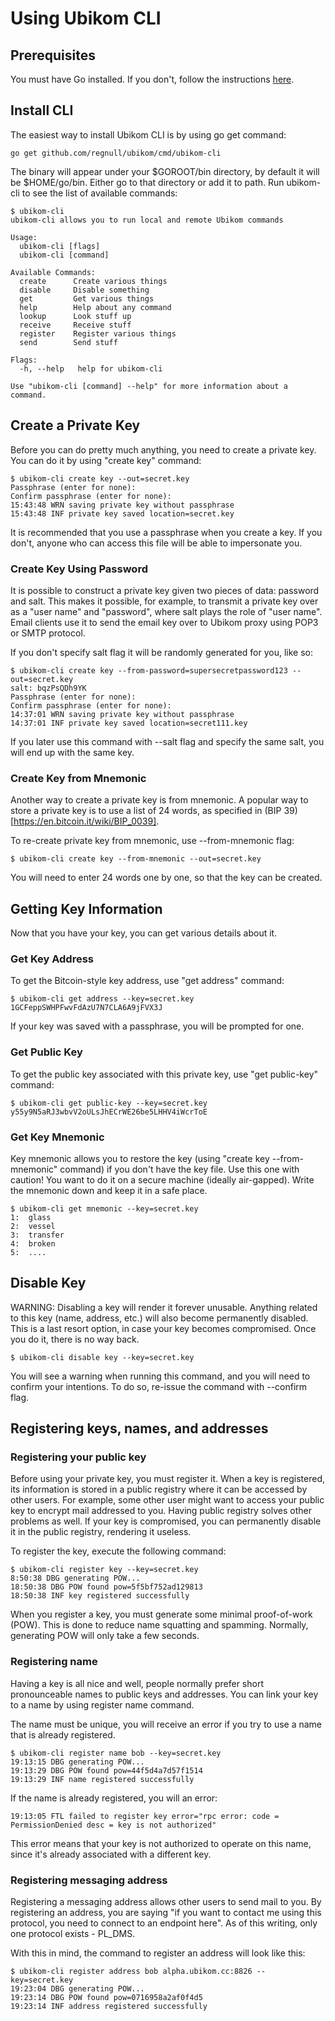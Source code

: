 # Using Ubikom CLI

## Prerequisites

You must have Go installed. If you don't, follow the instructions [here](https://golang.org/doc/install).

## Install CLI

The easiest way to install Ubikom CLI is by using go get command:

```
go get github.com/regnull/ubikom/cmd/ubikom-cli
```

The binary will appear under your $GOROOT/bin directory, by default it will be $HOME/go/bin.
Either go to that directory or add it to path. Run ubikom-cli to see the list of available commands:

```
$ ubikom-cli
ubikom-cli allows you to run local and remote Ubikom commands

Usage:
  ubikom-cli [flags]
  ubikom-cli [command]

Available Commands:
  create      Create various things
  disable     Disable something
  get         Get various things
  help        Help about any command
  lookup      Look stuff up
  receive     Receive stuff
  register    Register various things
  send        Send stuff

Flags:
  -h, --help   help for ubikom-cli

Use "ubikom-cli [command] --help" for more information about a command.
```

## Create a Private Key

Before you can do pretty much anything, you need to create a private key. You can do it by using "create key" command:

```
$ ubikom-cli create key --out=secret.key
Passphrase (enter for none):
Confirm passphrase (enter for none):
15:43:48 WRN saving private key without passphrase
15:43:48 INF private key saved location=secret.key
```

It is recommended that you use a passphrase when you create a key. If you don't, anyone who can access this file
will be able to impersonate you.

### Create Key Using Password

It is possible to construct a private key given two pieces of data: password and salt. This makes it possible,
for example, to transmit a private key over as a "user name" and "password", where salt plays the role of
"user name". Email clients use it to send the email key over to Ubikom proxy using POP3 or SMTP protocol.

If you don't specify salt flag it will be randomly generated for you, like so:

```
$ ubikom-cli create key --from-password=supersecretpassword123 --out=secret.key
salt: bqzPsQDh9YK
Passphrase (enter for none):
Confirm passphrase (enter for none):
14:37:01 WRN saving private key without passphrase
14:37:01 INF private key saved location=secret111.key
```

If you later use this command with --salt flag and specify the same salt, you will end up with the same key.

### Create Key from Mnemonic

Another way to create a private key is from mnemonic. A popular way to store a private key is to use a list
of 24 words, as specified in (BIP 39)[https://en.bitcoin.it/wiki/BIP_0039].

To re-create private key from mnemonic, use --from-mnemonic flag:

```
$ ubikom-cli create key --from-mnemonic --out=secret.key
```

You will need to enter 24 words one by one, so that the key can be created.

## Getting Key Information

Now that you have your key, you can get various details about it.

### Get Key Address

To get the Bitcoin-style key address, use "get address" command:

```
$ ubikom-cli get address --key=secret.key
1GCFeppSWHPFwvFdAzU7N7CLA6A9jFVX3J
```

If your key was saved with a passphrase, you will be prompted for one.

### Get Public Key

To get the public key associated with this private key, use "get public-key" command:

```
$ ubikom-cli get public-key --key=secret.key
y55y9N5aRJ3wbvV2oULsJhECrWE26be5LHHV4iWcrToE
```

### Get Key Mnemonic

Key mnemonic allows you to restore the key (using "create key --from-mnemonic" command) if you don't have the key file.
Use this one with caution! You want to do it on a secure machine (ideally air-gapped). Write the mnemonic down
and keep it in a safe place.

```
$ ubikom-cli get mnemonic --key=secret.key
1: 	glass
2: 	vessel
3: 	transfer
4: 	broken
5:  ....
```

## Disable Key

WARNING: Disabling a key will render it forever unusable. Anything related to this key (name, address, 
etc.) will also become permanently disabled. This is a last resort option, in case your key becomes 
compromised. Once you do it, there is no way back.

```
$ ubikom-cli disable key --key=secret.key
```

You will see a warning when running this command, and you will need to confirm your intentions. To do
so, re-issue the command with --confirm flag.

## Registering keys, names, and addresses

### Registering your public key

Before using your private key, you must register it. When a key is registered, its information
is stored in a public registry where it can be accessed by other users. For example, some
other user might want to access your public key to encrypt mail addressed to you. Having public
registry solves other problems as well. If your key is compromised, you can permanently 
disable it in the public registry, rendering it useless.

To register the key, execute the following command:

```
$ ubikom-cli register key --key=secret.key
8:50:38 DBG generating POW...
18:50:38 DBG POW found pow=5f5bf752ad129813
18:50:38 INF key registered successfully
```

When you register a key, you must generate some minimal proof-of-work (POW). This is done to 
reduce name squatting and spamming. Normally, generating POW will only take a few seconds.

### Registering name

Having a key is all nice and well, people normally prefer short pronounceable names to 
public keys and addresses. You can link your key to a name by using register name command.

The name must be unique, you will receive an error if you try to use a name that is already
registered.

```
$ ubikom-cli register name bob --key=secret.key
19:13:15 DBG generating POW...
19:13:29 DBG POW found pow=44f5d4a7d57f1514
19:13:29 INF name registered successfully
```

If the name is already registered, you will an error:

```
19:13:05 FTL failed to register key error="rpc error: code = PermissionDenied desc = key is not authorized"
```

This error means that your key is not authorized to operate on this name, since it's already
associated with a different key.

### Registering messaging address

Registering a messaging address allows other users to send mail to you. By registering an address,
you are saying "if you want to contact me using this protocol, you need to connect to an
endpoint here". As of this writing, only one protocol exists - PL_DMS.

With this in mind, the command to register an address will look like this:

```
$ ubikom-cli register address bob alpha.ubikom.cc:8826 --key=secret.key
19:23:04 DBG generating POW...
19:23:14 DBG POW found pow=0716958a2af0f4d5
19:23:14 INF address registered successfully
```
